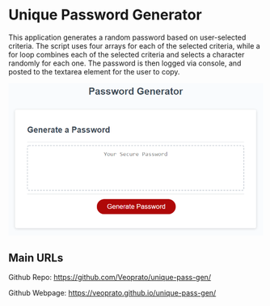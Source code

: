 # Unique Password Generator

 This application generates a random password based on user-selected criteria. The script uses four arrays for each of the selected criteria, while a for loop combines each of the selected criteria and selects a character randomly for each one. The password is then logged via console, and posted to the textarea element for the user to copy.

![An app window with the label Password Generator, an input field labeled Your Secure Password, and a Generate Password button.](./Assets/03-javascript-homework-demo.png)


## Main URLs

Github Repo:  https://github.com/Veoprato/unique-pass-gen/ 

Github Webpage:  https://veoprato.github.io/unique-pass-gen/